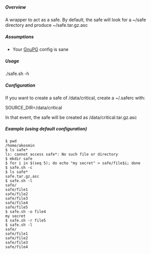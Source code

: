 ##### Overview

A wrapper to act as a safe. By default, the safe will look for a ~/safe
directory and produce ~/safe.tar.gz.asc

##### Assumptions

* Your [GnuPG](http://gnupg.org) config is sane

##### Usage

  ./safe.sh -h

##### Configuration

If you want to create a safe of /data/critical, create a ~/.saferc with:

  SOURCE_DIR=/data/critical

In that event, the safe will be created as /data/critical.tar.gz.asc

##### Example (using default configuration)

    $ pwd
    /home/akosmin
    $ ls safe*
    ls: cannot access safe*: No such file or directory
    $ mkdir safe
    $ for i in $(seq 5); do echo "my secret" > safe/file$i; done
    $ safe.sh -c
    $ ls safe*
    safe.tar.gz.asc
    $ safe.sh -l
    safe/
    safe/file1
    safe/file2
    safe/file3
    safe/file4
    safe/file5
    $ safe.sh -o file4
    my secret
    $ safe.sh -r file5
    $ safe.sh -l
    safe/
    safe/file1
    safe/file2
    safe/file3
    safe/file4
